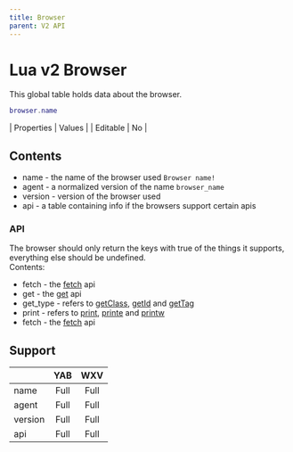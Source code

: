 ```yaml
---
title: Browser
parent: V2 API
---
```

# Lua v2 Browser
This global table holds data about the browser.

```lua
browser.name
```

| Properties | Values |
| Editable   | No     |

## Contents
- name - the name of the browser used `Browser name!`
- agent - a normalized version of the name `browser_name`
- version - version of the browser used
- api - a table containing info if the browsers support certain apis

### API
The browser should only return the keys with true of the things it supports, everything else should be undefined.\
Contents:
- fetch - the [fetch](fetch.md) api
- get - the [get](get.md) api
- get_type - refers to [getClass](getclass.md), [getId](getid.md) and [getTag](gettag.md)
- print - refers to [print](print.md), [printe](printe.md) and [printw](printw.md)
- fetch - the [fetch](fetch.md) api

## Support

|         | YAB  | WXV  |
| ------- | :--: | :--: |
| name    | Full | Full |
| agent   | Full | Full |
| version | Full | Full |
| api     | Full | Full |